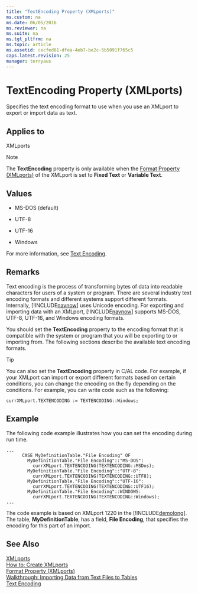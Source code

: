 ```yaml
---
title: "TextEncoding Property (XMLports)"
ms.custom: na
ms.date: 06/05/2016
ms.reviewer: na
ms.suite: na
ms.tgt_pltfrm: na
ms.topic: article
ms.assetid: cecfed61-dfea-4eb7-be2c-5b5091f765c5
caps.latest.revision: 25
manager: terryaus
---
```

# TextEncoding Property (XMLports)
Specifies the text encoding format to use when you use an XMLport to export or import data as text.  
  
## Applies to  
 XMLports  
  
> [!NOTE]  
>  The **TextEncoding** property is only available when the [Format Property \(XMLports\)](Format-Property--XMLports-.md) of the XMLport is set to **Fixed Text** or **Variable Text**.  
  
## Values  
  
-   MS\-DOS \(default\)  
  
-   UTF\-8  
  
-   UTF\-16  
  
-   Windows  
  
 For more information, see [Text Encoding](Text-Encoding.md).  
  
## Remarks  
 Text encoding is the process of transforming bytes of data into readable characters for users of a system or program. There are several industry text encoding formats and different systems support different formats. Internally, [!INCLUDE[navnow](includes/navnow_md.md)] uses Unicode encoding. For exporting and importing data with an XMLport, [!INCLUDE[navnow](includes/navnow_md.md)] supports MS\-DOS, UTF\-8, UTF\-16, and Windows encoding formats.  
  
 You should set the **TextEncoding** property to the encoding format that is compatible with the system or program that you will be exporting to or importing from. The following sections describe the available text encoding formats.  
  
> [!TIP]  
>  You can also set the **TextEncoding** property in C\/AL code. For example, if your XMLport can import or export different formats based on certain conditions, you can change the encoding on the fly depending on the conditions. For example, you can write code such as the following:  
>   
>  `currXMLport.TEXTENCODING := TEXTENCODING::Windows;`  
  
## Example  
 The following code example illustrates how you can set the encoding during run time.  
  
```  
...  
      CASE MyDefinitionTable."File Encoding" OF  
        MyDefinitionTable."File Encoding"::"MS-DOS":  
          currXMLport.TEXTENCODING(TEXTENCODING::MSDos);  
        MyDefinitionTable."File Encoding"::"UTF-8":  
          currXMLport.TEXTENCODING(TEXTENCODING::UTF8);  
        MyDefinitionTable."File Encoding"::"UTF-16":  
          currXMLport.TEXTENCODING(TEXTENCODING::UTF16);  
        MyDefinitionTable."File Encoding"::WINDOWS:  
          currXMLport.TEXTENCODING(TEXTENCODING::Windows);  
...  
```  
  
 The code example is based on XMLport 1220 in the [!INCLUDE[demolong](includes/demolong_md.md)]. The table, **MyDefinitionTable**, has a field, **File Encoding**, that specifies the encoding for this part of an import.  
  
## See Also  
 [XMLports](XMLports.md)   
 [How to: Create XMLports](../Topic/How%20to:%20Create%20XMLports.md)   
 [Format Property \(XMLports\)](Format-Property--XMLports-.md)   
 [Walkthrough: Importing Data from Text Files to Tables](../Topic/Walkthrough:%20Importing%20Data%20from%20Text%20Files%20to%20Tables.md)   
 [Text Encoding](Text-Encoding.md)